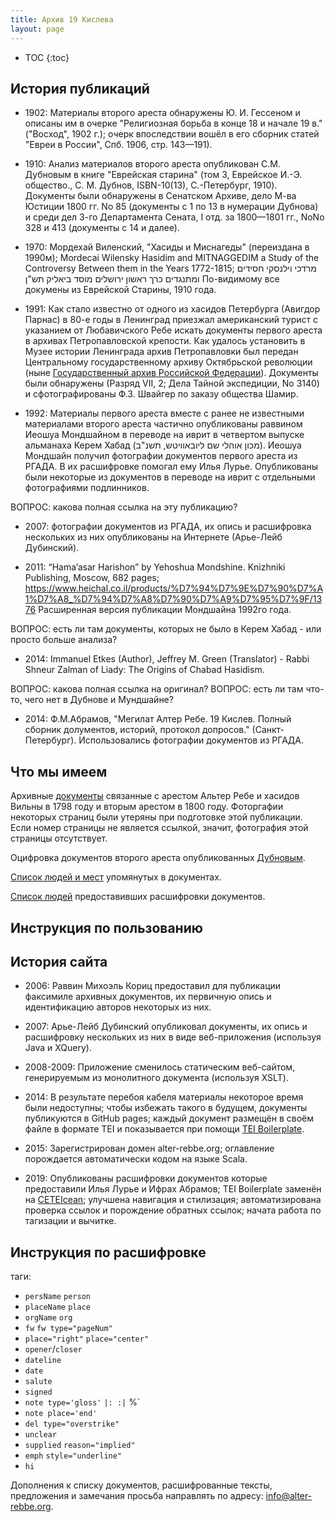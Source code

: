 ```yaml
---
title: Архив 19 Кислева
layout: page
---
```


* TOC
{:toc}
## История публикаций ##

- 1902: Материалы второго ареста обнаружены Ю. И. Гессеном и описаны им в очерке "Религиозная борьба в конце 18
и начале 19 в." ("Восход", 1902 г.); очерк впоследствии вошёл в его сборник статей "Евреи в России", Спб. 1906, стр.
143—191).

- 1910: Анализ материалов второго ареста опубликован С.М. Дубновым в книге "Еврейская старина" (том 3, Еврейское И.-Э. общество.,
С. М. Дубнов, ISBN-10(13), С.-Петербург, 1910). Документы были обнаружены в Сенатском Архиве, дело М-ва Юстиции 1800 гг.
No 85 (документы с 1 по 13 в нумерации Дубнова) и среди дел 3-го Департамента Сената, I отд. за 1800—1801 гг., NoNo
328 и 413 (документы с 14 и далее).

- 1970: Мордехай Виленский, "Хасиды и Миснагеды" (переиздана в 1990м);
  Mordecai Wilensky Hasidim and MITNAGGEDIM a Study of the Controversy Between them in the Years 1772-1815; 
  מרדכי וילנסקי חסידים ומתנגדים כרך ראשון ירושלים מוסד ביאליק תש"ן
  По-видимому все докумены из Еврейской Старины, 1910 года.

- 1991: Как стало известно от одного из хасидов Петербурга (Авигдор Парнас) в 80-е годы в Ленинград приезжал
  американский турист с указанием от Любавичского Ребе искать документы первого ареста в архивах
  Петропавловской крепости. Как удалось установить в Музее истории Ленинграда архив Петропавловки был
  передан Центральному государственному архиву Октябрьской революции
  (ныне [Государственный архив Российской Федерации](http://rgada.info/poisk/index.php)).
  Документы были обнаружены (Разряд VII, 2; Дела Тайной экспедиции, No 3140) и сфотографированы Ф.З. Швайгер по заказу
  общества Шамир. 

- 1992: Материалы первого ареста вместе с ранее не известными материалами второго ареста частично опубликованы 
  раввином Иеошуа Мондшайном в переводе на иврит в четвертом выпуске альманаха Керем Хабад (מכון אוהלי שם ליובאוויטש, תשנ"ב).
  Иеошуа Мондшайн получил фотографии документов первого ареста из РГАДА. В их расшифровке помогал ему Илья Лурье.
  Опубликованы были некоторые из документов в переводе на иврит с отдельными фотографиями подлинников. 

ВОПРОС: какова полная ссылка на эту публикацию?

- 2007: фотографии документов из РГАДА, их опись и расшифровка нескольких из них опубликованы на Интернете (Арье-Лейб Дубинский). 

- 2011: “Hama’asar Harishon” by Yehoshua Mondshine. Knizhniki Publishing, Moscow, 682 pages;
  https://www.heichal.co.il/products/%D7%94%D7%9E%D7%90%D7%A1%D7%A8_%D7%94%D7%A8%D7%90%D7%A9%D7%95%D7%9F/1376
  Расширенная версия публикации Мондшайна 1992го года.

ВОПРОС: есть ли там документы, которых не было в Керем Хабад - или просто больше анализа?  

- 2014: Immanuel Etkes (Author), Jeffrey M. Green (Translator) - Rabbi Shneur Zalman of Liady: The Origins of Chabad Hasidism.

ВОПРОС: какова полная ссылка на оригинал?
ВОПРОС: есть ли там что-то, чего нет в Дубнове и Мундшайне?

- 2014: Ф.М.Абрамов, "Мегилат Алтер Ребе. 19 Кислев. Полный сборник долументов, историй, протокол допросов."
  (Санкт-Петербург).
  Использовались фотографии документов из РГАДА.

## Что мы имеем ##

Архивные <a href="/archive/index.html" target="collectionViewer">документы</a> связанные с арестом Альтер Ребе и хасидов
Вильны в 1798 году и вторым арестом в 1800 году. Фоторгафии некоторых страниц были утеряны при подготовке этой
публикации. Если номер страницы не является ссылкой, значит, фотография этой страницы отсутствует.

Оцифровка документов второго ареста опубликованных <a href="/dubnov/index.html" target="collectionViewer">Дубновым</a>.

<a href="/names.html" target="namesViewer">Список людей и мест</a> упомянутых в документах.

<a href="/names#transcribers" target="namesViewer">Список людей</a> предоставивших расшифровки документов.


## Инструкция по пользованию ##

 

## История сайта ##

- 2006: Раввин Михоэль Кориц предоставил для публикации факсимиле архивных документов, их первичную опись и идентификацию
авторов некоторых из них.

- 2007: Арье-Лейб Дубинский опубликовал документы, их опись и расшифровку нескольких из них в виде веб-приложения
(используя Java и XQuery). 

- 2008-2009: Приложение сменилось статическим веб-сайтом, генерируемым из монолитного документа (используя XSLT).

- 2014: В результате перебоя кабеля материалы некоторое время были недоступны; чтобы избежать такого в будущем, документы
публикуются в GitHub pages; каждый документ размещён в своём файле в формате TEI и показывается при помощи
[TEI Boilerplate](http://dcl.ils.indiana.edu/teibp/).
  
- 2015: Зарегистрирован домен alter-rebbe.org; оглавление порождается автоматически кодом на языке Scala.

- 2019: Опубликованы расшифровки документов которые предоставили Илья Лурье и Ифрах Абрамов;
  TEI Boilerplate заменён на [CETEIcean](https://github.com/TEIC/CETEIcean);
  улучшена навигация и стилизация;
  автоматизирована проверка ссылок и порождение обратных ссылок;
  начата работа по тагизации и вычитке.

## Инструкция по расшифровке ##

таги:
- `persName` `person`
- `placeName` `place`
- `orgName` `org`
- `fw` `fw type="pageNum"`
- `place="right"`  `place="center"`
- `opener`/`closer`
- `dateline`
- `date`
- `salute`
- `signed`
- `note type='gloss'`   `|: :|` %`
- `note place='end'`
- `del type="overstrike"`
- `unclear`
- `supplied` `reason="implied"`
- `emph`  `style="underline"`
- `hi`

Дополнения к списку документов, расшифрованные тексты, предложения и замечания просьба направлять по адресу:
[info@alter-rebbe.org](mailto:info@alter-rebbe.org).

<script type="module">
  window.name = "collectionViewer"
</script>
